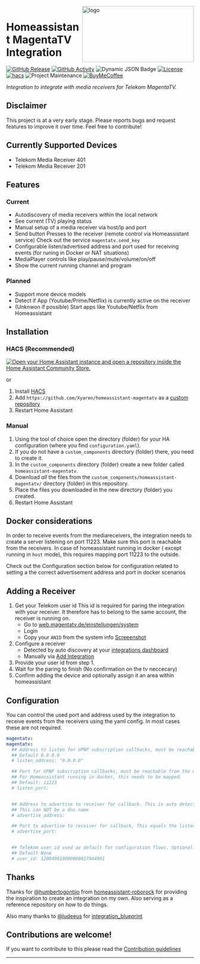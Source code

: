 <img alt="logo" align="right" width="300" height="150" src="https://upload.wikimedia.org/wikipedia/commons/1/13/Magenta_TV_Logo_%282021%29.svg">

# Homeassistant MagentaTV Integration

[![GitHub Release][releases-shield]][releases]
[![GitHub Activity][commits-shield]][commits]
![Dynamic JSON Badge][coverage-shield]
[![License][license-shield]](LICENSE)
[![hacs][hacsbadge]][hacs]
![Project Maintenance][maintenance-shield]
[![BuyMeCoffee][buymecoffeebadge]][buymecoffee]

_Integration to integrate with media receivers for Telekom MagentaTV._

## Disclaimer

This project is at a very early stage.
Please reports bugs and request features to improve it over time.
Feel free to contribute!

## Currently Supported Devices

- Telekom Media Receiver 401
- Telekom Media Receiver 201

## Features

### Current

- Autodiscovery of media receivers within the local network
- See current (TV) playing status
- Manual setup of a media receiver via host/ip and port
- Send button Presses to the receiver (remote control via Homeassistant service)
  Check out the service `magentatv.send_key`
- Configurable listen/advertised address and port used for receiving events (for runing in Docker or NAT situations)
- MediaPlayer controls like play/pause/mute/volume/on/off
- Show the current running channel and program

### Planned
- Support more device models
- Detect if App (Youtube/Prime/Netflix) is currently active on the receiver
- (Unknwon if possible) Start apps like Youtube/Netflix from Homeassistant

## Installation

### HACS (Recommended)

[![Open your Home Assistant instance and open a repository inside the Home Assistant Community Store.](https://my.home-assistant.io/badges/hacs_repository.svg)](https://my.home-assistant.io/redirect/hacs_repository/?owner=xyaren&repository=homeassistant-magentatv&category=integration)

or

1. Install [HACS](https://hacs.xyz/)
1. Add `https://github.com/Xyaren/homeassistant-magentatv` as a [custom repository](https://hacs.xyz/docs/faq/custom_repositories)
1. Restart Home Assistant

### Manual

1. Using the tool of choice open the directory (folder) for your HA configuration (where you find `configuration.yaml`).
1. If you do not have a `custom_components` directory (folder) there, you need to create it.
1. In the `custom_components` directory (folder) create a new folder called `homeassistant-magentatv`.
1. Download _all_ the files from the `custom_components/homeassistant-magentatv/` directory (folder) in this repository.
1. Place the files you downloaded in the new directory (folder) you created.
1. Restart Home Assistant


## Docker considerations
In order to receive events from the mediareceivers, the integration needs to create a server listening on port 11223.
Make sure this port is reachable from the receivers. In case of homeassistant running in docker ( except running in `host` mode), this requires mapping port 11223 to the outside.

Check out the Configuration section below for configuration related to setting a the correct advertisement address and port in docker scenarios

## Adding a Receiver

1. Get your Telekom user id
   This id is required for paring the integration with your receiver. It therefore has to belong to the same account, the receiver is running on.
    - Go to [web.magentatv.de/einstellungen/system](https://web.magentatv.de/einstellungen/system)
    - Login
    - Copy your `ANID` from the system info [Screeenshot](https://i.imgur.com/wY0u7JL.png)
1. Configure a receiver
    - Detected by auto discovery at your [integrations dashboard](https://my.home-assistant.io/redirect/integrations/)
    - Manually via [Add Integration](https://my.home-assistant.io/redirect/config_flow_start/?domain=magentatv)
1. Provide your user id from step 1.
1. Wait for the paring to finish (No confirmation on the tv neccecary)
1. Confirm adding the device and optionally assign it an area within homeassistant

## Configuration
You can control the used port and address used by the integration to receive events from the receivers using the yaml config.
In most cases these are not required.
```yaml
magentatv:
magentatv:
  ## Address to listen for UPNP subscription callbacks, must be reachable from the media receivers.
  ## Default 0.0.0.0
  # listen_address: "0.0.0.0"

  ## Port for UPNP subscription callbacks, must be reachable from the media receivers.
  ## For Homeassistant running in docker, this needs to be mapped.
  ## Default: 11223
  # listen_port:


  ## Address to advertise to receiver for callback. This is auto detected by default and only needs to be overwritten in case of nat/docker setups.
  ## This can NOT be a dns name
  # advertise_address:

  ## Port to advertise to receiver for callback. This equals the listen_port by default and only needs to be overwritten in case of port mapping
  # advertise_port:


  ## Telekom user id used as default for configuration flows. Optional.
  ## Default None
  # user_id: 120049010000000017944901
```


## Thanks

Thanks for [@humbertogontijo](https://github.com/humbertogontijo) from [homeassistant-roborock](https://github.com/humbertogontijo/homeassistant-roborock) for providing the inspiration to create an integration on my own.
Also serving as a reference repository on how to do things.

Also many thanks to [@ludeeus](https://github.com/ludeeus) for [integration_blueprint](https://github.com/ludeeus/integration_blueprint)

## Contributions are welcome!

If you want to contribute to this please read the [Contribution guidelines](CONTRIBUTING.md)

***

[homeassistant-magentatv]: https://github.com/xyaren/homeassistant-magentatv
[buymecoffee]: https://www.buymeacoffee.com/xyaren
[buymecoffeebadge]: https://img.shields.io/badge/🍕%20buy%20me%20a%20slice%20of%20pizza-donate-yellow.svg?style=for-the-badge
[commits-shield]: https://img.shields.io/github/commit-activity/y/xyaren/homeassistant-magentatv.svg?style=for-the-badge
[commits]: https://github.com/xyaren/homeassistant-magentatv/commits/main
[hacs]: https://github.com/hacs/integration
[hacsbadge]: https://img.shields.io/badge/HACS-Custom-41BDF5.svg?style=for-the-badge
[license-shield]: https://img.shields.io/github/license/xyaren/homeassistant-magentatv.svg?style=for-the-badge
[maintenance-shield]: https://img.shields.io/badge/maintainer-%40xyaren-blue.svg?style=for-the-badge
[releases-shield]: https://img.shields.io/github/release/xyaren/homeassistant-magentatv.svg?style=for-the-badge
[releases]: https://github.com/xyaren/homeassistant-magentatv/releases
[coverage-shield]: https://img.shields.io/badge/dynamic/json?url=https%3A%2F%2Fxyaren.github.io%2Fhomeassistant-magentatv%2Fcoverage%2Fcoverage.json&query=%24.totals.percent_covered_display&suffix=%25&style=for-the-badge&label=Coverage&color=green
